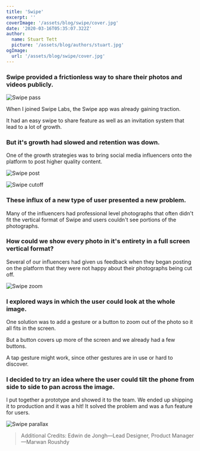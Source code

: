 ```yaml
---
title: 'Swipe'
excerpt: ''
coverImage: '/assets/blog/swipe/cover.jpg'
date: '2020-03-16T05:35:07.322Z'
author:
  name: Stuart Tett
  picture: '/assets/blog/authors/stuart.jpg'
ogImage:
  url: '/assets/blog/swipe/cover.jpg'
---
```


### Swipe provided a frictionless way to share their photos and videos publicly.

![Swipe pass](/assets/blog/swipe/swipe-pass.png)

When I joined Swipe Labs, the Swipe app was already gaining traction.

It had an easy swipe to share feature as well as an invitation system that lead to a lot of growth.

### But it's growth had slowed and retention was down.

One of the growth strategies was to bring social media influencers onto the platform to post higher quality content.

![Swipe post](/assets/blog/swipe/swipe-post.png)

![Swipe cutoff](/assets/blog/swipe/swipe-cutoff.png)

### These influx of a new type of user presented a new problem.

Many of the influencers had professional level photographs that often didn't fit the vertical format of Swipe and users couldn't see portions of the photographs.

### How could we show every photo in it's entirety in a full screen vertical format?

Several of our influencers had given us feedback when they began posting on the platform that they were not happy about their photographs being cut off.

![Swipe zoom](/assets/blog/swipe/swipe-zoom.jpg)

### I explored ways in which the user could look at the whole image.

One solution was to add a gesture or a button to zoom out of the photo so it all fits in the screen.

But a button covers up more of the screen and we already had a few buttons.

A tap gesture might work, since other gestures are in use or hard to discover.

### I decided to try an idea where the user could tilt the phone from side to side to pan across the image.

I put together a prototype and showed it to the team. We ended up shipping it to production and it was a hit! It solved the problem and was a fun feature for users.

![Swipe parallax](/assets/blog/swipe/swipe-parallax.gif)

> Additional Credits: Edwin de Jongh—Lead Designer, Product Manager—Marwan Roushdy
